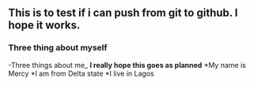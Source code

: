 ## This is to test if i can push from git to github. I hope it works. 
### Three thing about myself
-Three things about me_
**I really hope this goes as planned**
*My name is Mercy
*I am from Delta state
*I live in Lagos